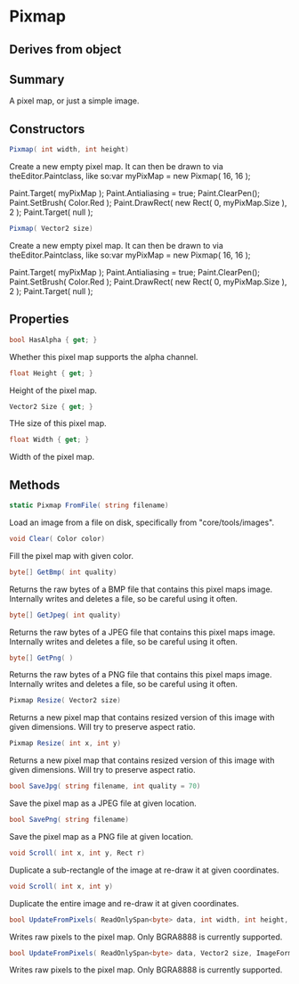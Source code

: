 # Pixmap

## Derives from object

## Summary

A pixel map, or just a simple image.
## Constructors

```c#
Pixmap( int width, int height) 
```
Create a new empty pixel map. It can then be drawn to via theEditor.Paintclass, like so:var myPixMap = new Pixmap( 16, 16 );

 Paint.Target( myPixMap );
  Paint.Antialiasing = true;
  Paint.ClearPen();
  Paint.SetBrush( Color.Red );
  Paint.DrawRect( new Rect( 0, myPixMap.Size ), 2 );
 Paint.Target( null );
```c#
Pixmap( Vector2 size) 
```
Create a new empty pixel map. It can then be drawn to via theEditor.Paintclass, like so:var myPixMap = new Pixmap( 16, 16 );

 Paint.Target( myPixMap );
  Paint.Antialiasing = true;
  Paint.ClearPen();
  Paint.SetBrush( Color.Red );
  Paint.DrawRect( new Rect( 0, myPixMap.Size ), 2 );
 Paint.Target( null );
## Properties

```c#
bool HasAlpha { get; } 
```
Whether this pixel map supports the alpha channel.
```c#
float Height { get; } 
```
Height of the pixel map.
```c#
Vector2 Size { get; } 
```
THe size of this pixel map.
```c#
float Width { get; } 
```
Width of the pixel map.
## Methods

```c#
static Pixmap FromFile( string filename) 
```
Load an image from a file on disk, specifically from "core/tools/images".
```c#
void Clear( Color color) 
```
Fill the pixel map with given color.
```c#
byte[] GetBmp( int quality) 
```
Returns the raw bytes of a BMP file that contains this pixel maps image.
Internally writes and deletes a file, so be careful using it often.
```c#
byte[] GetJpeg( int quality) 
```
Returns the raw bytes of a JPEG file that contains this pixel maps image.
Internally writes and deletes a file, so be careful using it often.
```c#
byte[] GetPng( ) 
```
Returns the raw bytes of a PNG file that contains this pixel maps image.
Internally writes and deletes a file, so be careful using it often.
```c#
Pixmap Resize( Vector2 size) 
```
Returns a new pixel map that contains resized version of this image with given dimensions.
Will try to preserve aspect ratio.
```c#
Pixmap Resize( int x, int y) 
```
Returns a new pixel map that contains resized version of this image with given dimensions.
Will try to preserve aspect ratio.
```c#
bool SaveJpg( string filename, int quality = 70) 
```
Save the pixel map as a JPEG file at given location.
```c#
bool SavePng( string filename) 
```
Save the pixel map as a PNG file at given location.
```c#
void Scroll( int x, int y, Rect r) 
```
Duplicate a sub-rectangle of the image at re-draw it at given coordinates.
```c#
void Scroll( int x, int y) 
```
Duplicate the entire image and re-draw it at given coordinates.
```c#
bool UpdateFromPixels( ReadOnlySpan<byte> data, int width, int height, ImageFormat format = 12) 
```
Writes raw pixels to the pixel map. Only BGRA8888 is currently supported.
```c#
bool UpdateFromPixels( ReadOnlySpan<byte> data, Vector2 size, ImageFormat format = 12) 
```
Writes raw pixels to the pixel map. Only BGRA8888 is currently supported.
